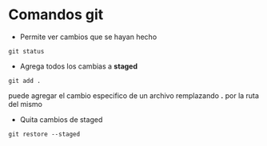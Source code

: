 # Comandos git

- Permite ver cambios que se hayan hecho

```
git status
```

- Agrega todos los cambias a **staged**

```
git add .
```

puede agregar el cambio especifico de un archivo remplazando **.** por la ruta del mismo

- Quita cambios de staged

```
git restore --staged
```
